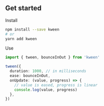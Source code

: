 
## Get started

Install

```bash
npm install --save kween
# or
yarn add kween
```

Use

```typescript
import { tween, bounceInOut } from 'kween'

tween({
  duration: 1000, // in milliseconds
  ease: bounceInOut,
  onUpdate: (value, progress) => {
    // value is eased, progress is linear
    console.log(value, progress)
  },
})
```
